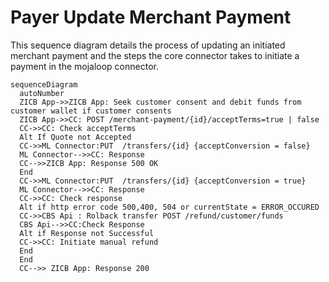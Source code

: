 # Payer Update Merchant Payment 
This sequence diagram details the process of updating an initiated merchant payment and the steps the core connector takes to initiate a payment in the mojaloop connector.

```mermaid
sequenceDiagram
  autoNumber
  ZICB App->>ZICB App: Seek customer consent and debit funds from customer wallet if customer consents
  ZICB App->>CC: POST /merchant-payment/{id}/acceptTerms=true | false
  CC->>CC: Check acceptTerms
  Alt If Quote not Accepted
  CC->>ML Connector:PUT  /transfers/{id} {acceptConversion = false}
  ML Connector-->>CC: Response 
  CC-->>ZICB App: Response 500 OK
  End
  CC->>ML Connector:PUT  /transfers/{id} {acceptConversion = true}
  ML Connector-->>CC: Response
  CC->>CC: Check response
  Alt if http error code 500,400, 504 or currentState = ERROR_OCCURED
  CC->>CBS Api : Rolback transfer POST /refund/customer/funds
  CBS Api-->>CC:Check Response
  Alt if Response not Successful
  CC->>CC: Initiate manual refund
  End
  End
  CC-->> ZICB App: Response 200
```
